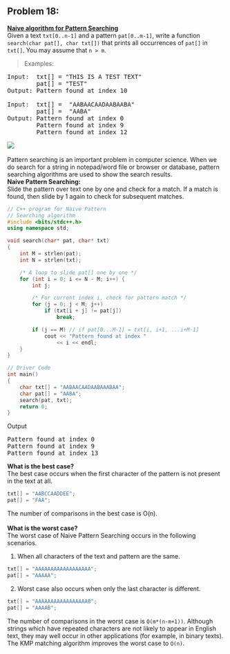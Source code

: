 ## Problem 18:
**[Naive algorithm for Pattern Searching](https://www.geeksforgeeks.org/naive-algorithm-for-pattern-searching/)**<br />
Given a text `txt[0..n-1]` and a pattern `pat[0..m-1]`, write a function `search(char pat[], char txt[])` that prints all occurrences of `pat[]` in `txt[]`. You may assume that `n > m`.<br />

>Examples:<br />
<pre>
Input:  txt[] = "THIS IS A TEST TEXT"
        pat[] = "TEST"
Output: Pattern found at index 10

Input:  txt[] =  "AABAACAADAABAABA"
        pat[] =  "AABA"
Output: Pattern found at index 0
        Pattern found at index 9
        Pattern found at index 12
</pre>
<img src = "https://media.geeksforgeeks.org/wp-content/cdn-uploads/Pattern-Searching-2-1.png"><br /><br />
Pattern searching is an important problem in computer science. When we do search for a string in notepad/word file or browser or database, pattern searching algorithms are used to show the search results. <br />
**Naive Pattern Searching:**<br />
Slide the pattern over text one by one and check for a match. If a match is found, then slide by 1 again to check for subsequent matches.<br />
```cpp
// C++ program for Naive Pattern
// Searching algorithm
#include <bits/stdc++.h>
using namespace std;

void search(char* pat, char* txt)
{
	int M = strlen(pat);
	int N = strlen(txt);

	/* A loop to slide pat[] one by one */
	for (int i = 0; i <= N - M; i++) {
		int j;

		/* For current index i, check for pattern match */
		for (j = 0; j < M; j++)
			if (txt[i + j] != pat[j])
				break;

		if (j == M) // if pat[0...M-1] = txt[i, i+1, ...i+M-1]
			cout << "Pattern found at index "
				<< i << endl;
	}
}

// Driver Code
int main()
{
	char txt[] = "AABAACAADAABAAABAA";
	char pat[] = "AABA";
	search(pat, txt);
	return 0;
}
```
Output<br />
<pre>
Pattern found at index 0 
Pattern found at index 9 
Pattern found at index 13 
</pre>
**What is the best case?**<br />
The best case occurs when the first character of the pattern is not present in the text at all.<br />
```c
txt[] = "AABCCAADDEE";
pat[] = "FAA";
```
The number of comparisons in the best case is O(n).<br /><br />
**What is the worst case?**<br />
The worst case of Naive Pattern Searching occurs in the following scenarios.<br />
 1) When all characters of the text and pattern are the same.<br />
```c
txt[] = "AAAAAAAAAAAAAAAAAA";
pat[] = "AAAAA";
```
 2) Worst case also occurs when only the last character is different.<br />
 ```c
 txt[] = "AAAAAAAAAAAAAAAAAB";
 pat[] = "AAAAB";
```
The number of comparisons in the worst case is `O(m*(n-m+1))`. Although strings which have repeated characters are not likely to appear in English text, they may well occur in other applications (for example, in binary texts). The KMP matching algorithm improves the worst case to `O(n)`.<br />
